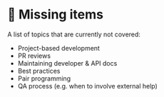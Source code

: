 # 👀 Missing items

A list of topics that are currently not covered:

* Project-based development
* PR reviews
* Maintaining developer & API docs
* Best practices
* Pair programming
* QA process (e.g. when to involve external help)

